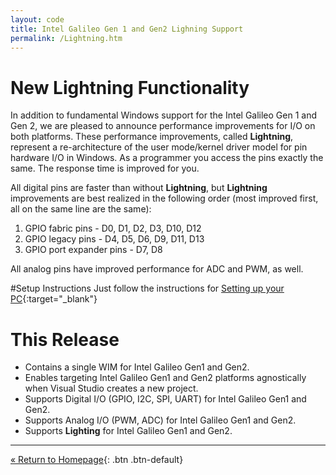 ```yaml
---
layout: code
title: Intel Galileo Gen 1 and Gen2 Lighning Support
permalink: /Lightning.htm
---
```


# New Lightning Functionality
In addition to fundamental Windows support for the Intel Galileo Gen 1 and Gen 2, we are pleased to announce performance improvements for I/O on both platforms.
These performance improvements, called **Lightning**, represent a re-architecture of the user mode/kernel driver model for pin hardware I/O in Windows.
As a programmer you access the pins exactly the same. The response time is improved for you.

All digital pins are faster than without **Lightning**, but **Lightning** improvements are best realized in the following order (most improved first, all on the same line are the same):

1. GPIO fabric pins - D0, D1, D2, D3, D10, D12
2. GPIO legacy pins - D4, D5, D6, D9, D11, D13
3. GPIO port expander pins - D7, D8

All analog pins have improved performance for ADC and PWM, as well.

#Setup Instructions
Just follow the instructions for [Setting up your PC](SetupPC.htm){:target="_blank"}

# This Release
* Contains a single WIM for Intel Galileo Gen1 and Gen2. 
* Enables targeting Intel Galileo Gen1 and Gen2 platforms agnostically when Visual Studio creates a new project. 
* Supports Digital I/O (GPIO, I2C, SPI, UART) for Intel Galileo Gen1 and Gen2.
* Supports Analog I/O (PWM, ADC) for Intel Galileo Gen1 and Gen2.
* Supports **Lighting** for Intel Galileo Gen1 and Gen2. 

---
[&laquo; Return to Homepage](index.htm){: .btn .btn-default}